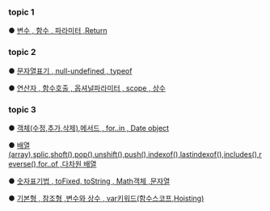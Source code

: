 ### topic 1

● [변수 , 함수 , 파라미터 ,Return](https://github.com/KimMyeongSu/JS/blob/main/CodeitJS/topic1/index.js)

### topic 2
● [문자열표기 , null-undefined , typeof](https://github.com/KimMyeongSu/JS/blob/main/CodeitJS/topic2/DataType.js)

● [연산자 , 함수호출 , 옵셔널파라미터 , scope , 상수](https://github.com/KimMyeongSu/JS/blob/main/CodeitJS/topic2/abstracion.js)

### topic 3
● [객체(수정,추가,삭제),메서드 , for..in , Date object ](https://github.com/KimMyeongSu/JS/blob/main/CodeitJS/topic3/object.js)

● [배열(array),splic,shoft(),pop(),unshift(),push(),indexof(),lastindexof(),includes(),reverse(),for..of  ,다차원 배열](https://github.com/KimMyeongSu/JS/blob/main/CodeitJS/topic3/array.js)

● [숫자표기법 , toFixed, toString , Math객체 ,문자열](https://github.com/KimMyeongSu/JS/blob/main/CodeitJS/topic3/datatype2.js)

● [기본형 , 참조형 ,변수와 상수 , var키워드(함수스코프,Hoisting)](https://github.com/KimMyeongSu/JS/blob/main/CodeitJS/topic3/datatype3.js)

